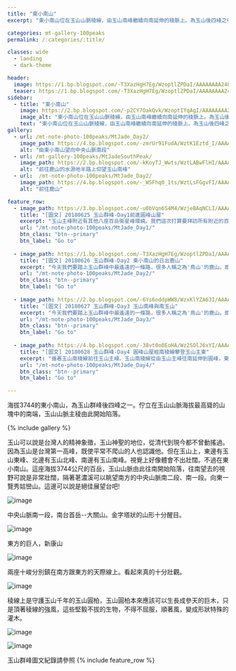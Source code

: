 ```yaml
---
title: "東小南山"
excerpt: "東小南山位在玉山山脈稜線，由玉山南峰繼續向南延伸的稜脈上。為玉山後四峰之中南邊的一座百岳。通常會跟著鹿山一起爬。"

categories: mt-gallery-100peaks
permalink: /:categories/:title/

classes: wide
  - landing
  - dark-theme

header:
  image: https://1.bp.blogspot.com/-T3XazHgH7Eg/WzoptlZPDaI/AAAAAAAA248/-oqT297I6wwIZD-nM6jdaIHGe4fwCLCDACLcBGAs/s1600/_MG_8455.JPG
  teaser: https://1.bp.blogspot.com/-T3XazHgH7Eg/WzoptlZPDaI/AAAAAAAA248/-oqT297I6wwIZD-nM6jdaIHGe4fwCLCDACLcBGAs/s640/_MG_8455.JPG
sidebar:
  - title: "東小南山"
    image: https://2.bp.blogspot.com/-p2CY7OakQvk/WzoptIYqAgI/AAAAAAAA244/wx64zeGWYcwCp-rE0fKpn62gToufKzBiwCLcBGAs/s640/_MG_8465.JPG
    image_alt: "東小南山位在玉山山脈稜線，由玉山南峰繼續向南延伸的稜脈上。為玉山後四峰之中南邊的一座百岳。通常會跟著鹿山一起爬。"
    text: "東小南山位在玉山山脈稜線，由玉山南峰繼續向南延伸的稜脈上。為玉山後四峰之中南邊的一座百岳。通常會跟著鹿山一起爬。"
gallery:
  - url: /mt-note-photo-100peaks/MtJade_Day2/
    image_path: https://4.bp.blogspot.com/-zmrUr91FudA/WztK1Eztd_I/AAAAAAAA25Q/yaKOXM9BFqIY141WT8wSrF1_fxdcTnsIwCLcBGAs/s1600/_MG_8480.JPG
    alt: "由東小南山望向中央山脈南段"
  - url: /mt-gallery-100peaks/MtJadeSouthPeak/
    image_path: https://2.bp.blogspot.com/-kKoyTJ_Wwts/WztLABwFlHI/AAAAAAAA25g/q_zp7TEViTAQ3oNgSWba1GoX6H6zljPkQCLcBGAs/s640/_MG_8482.JPG
    alt: "前往鹿山的水源地半路上仰望玉山南峰"
  - url:  /mt-note-photo-100peaks/MtJade_Day2/
    image_path: https://4.bp.blogspot.com/-_WSFhq0_1ts/WztLsFGgvFI/AAAAAAAA26k/_1ZC1wZEofE0PcMXGOYzDypKSq_Z1PguwCLcBGAs/s640/_MG_8528.JPG
    alt: "前往鹿山"

feature_row:
  - image_path: https://3.bp.blogspot.com/-u0bVqn6S4M4/WzjeBAqNCLI/AAAAAAAA22w/mIC6J3mBFNAfUhbbNuHIYWy38DFhuNdBwCPcBGAYYCw/s640/_MG_8385.JPG
    title: "[圖文] 20180625 玉山群峰-Day1前進圓峰山屋"
    excerpt: "玉山主峰附近有其他八座百岳衛星峰環繞。我們這次打算要拜訪所有附近的百岳，通稱玉山群峰。這次我們拜訪次序為：玉山前峰、東小南山、鹿山、玉山南峰、南玉山、玉山主峰、玉山東峰、玉山西峰。以及我們後來漏掉沒去的玉山北峰。"
    url: "/mt-note-photo-100peaks/MtJade_Day1/"
    btn_class: "btn--primary"
    btn_label: "Go to"
  
  - image_path: https://1.bp.blogspot.com/-T3XazHgH7Eg/WzoptlZPDaI/AAAAAAAA25I/k2yLYVNK428h9cc7gjn6yzYdTPaZXt17ACEwYBhgL/s640/_MG_8455.JPG
    title: "[圖文] 20180626 玉山群峰-Day2 東小南山的日出鹿山"
    excerpt: "今天我們要踏上玉山群峰中最遙遠的一條路，很多人稱之為'鳥山'的鹿山。即使是夏天，海拔超過三千六的圓峰山屋凌晨的溫度可是只有個位數，要爬出睡袋需要下很大的決心。今天我們要爬的山包含東小南山以及鹿山，這兩座山為玉山群峰後四峰之中相對遙遠的兩座百岳。"
    url: "/mt-note-photo-100peaks/MtJade_Day2/"
    btn_class: "btn--primary"
    btn_label: "Go to"
  
  - image_path: https://2.bp.blogspot.com/-6Ys6oddpWW8/WzxKlYZA63I/AAAAAAAA3AI/aQ1p1XjCExAVXrbo4MHfp_ymqBjN6ONUACPcBGAYYCw/s640/_MG_8683.JPG
    title: "[圖文] 20180627 玉山群峰-Day3 玉山南峰與南玉山"
    excerpt: "今天我們要踏上玉山群峰中最遙遠的一條路，很多人稱之為'鳥山'的鹿山。即使是夏天，海拔超過三千六的圓峰山屋凌晨的溫度可是只有個位數，要爬出睡袋需要下很大的決心。今天我們要爬的山包含東小南山以及鹿山，這兩座山為玉山群峰後四峰之中相對遙遠的兩座百岳。"
    url: "/mt-note-photo-100peaks/MtJade_Day3/"
    btn_class: "btn--primary"
    btn_label: "Go to"
  
  - image_path: https://4.bp.blogspot.com/-38vt0o0EoHA/Wz2SOlJ6xYI/AAAAAAAA3IE/d0PN9U9fH5830P8uTz--24hmlS_oQxXjgCPcBGAYYCw/s640/_MG_8794.JPG
    title: "[圖文] 20180628 玉山群峰-Day4 圓峰山屋經南稜線攀登玉山主東"
    excerpt: "循著玉山南稜線前往玉山主峰。玉山南稜線從由玉山主峰往南延伸到圓峰，東西兩側一起侵蝕這條稜線，使得這條稜線的地質破碎，走在南稜線上，往左往右看都是斷崖。如果想要知道自己有沒有懼高症，來一趟南稜線就對了。"
    url: "/mt-note-photo-100peaks/MtJade_Day4/"
    btn_class: "btn--primary"
    btn_label: "Go to"

---
```


海拔3744的東小南山，為玉山群峰後四峰之一。佇立在玉山山脈海拔最高聳的山塊中的南端，玉山山脈主稜由此開始陷落。

{% include gallery %}

玉山可以說是台灣人的精神象徵，玉山神聖的地位，從清代到現今都不曾動搖過。因為玉山是台灣第一高峰，既使平常不爬山的人也認識他。但在玉山上，東邊有玉山東峰、北邊有玉山北峰、南邊有玉山南峰。視覺上好像體會不出壯闊。不過在東小南山。這座海拔3744公尺的百岳，玉山山脈由此往南開始陷落，往南望去的視野可說是非常壯闊，隔著荖濃溪可以眺望南方的中央山脈南二段、南一段。向東一覽秀姑巒山。這邊可以說是絕佳展望台吧!


![image](https://3.bp.blogspot.com/-woS38igIowI/WzopYRCT3KI/AAAAAAAA24c/pmGtjfr2x-AAYbLIr8VntF6W4vw6uUc0ACLcBGAs/s1600/_MG_8442.JPG)

中央山脈南一段，南台首岳--大關山。金字塔狀的山形十分醒目。

![image](https://3.bp.blogspot.com/-qeIasGh8aWE/Wzopa1PMSOI/AAAAAAAA24g/hc4VlIuaVvgaKKBDjHdGEhBnSH4p-8CZQCLcBGAs/s1600/_MG_8449.JPG)

東方的巨人，新康山

![image](https://3.bp.blogspot.com/-8KEgxEm3Jxk/Wzopc2A5kfI/AAAAAAAA24k/0FgOKPM2B9Q1m7tJFZEVG3Pm4rQSYneUgCLcBGAs/s1600/_MG_8450.JPG)

兩座十峻分別鎮在南方跟東方的天際線上。看起來真的十分壯觀。

![image](https://4.bp.blogspot.com/-zmrUr91FudA/WztK1Eztd_I/AAAAAAAA25Q/yaKOXM9BFqIY141WT8wSrF1_fxdcTnsIwCLcBGAs/s1600/_MG_8480.JPG)

稜線上是守護玉山千年的玉山圓柏，玉山圓柏本來應該可以生長成參天的巨木，只是頂著稜線的強風，這些堅毅不拔的生物，不得不屈服，順著風，變成形狀特殊的灌木。

![image](https://1.bp.blogspot.com/-T3XazHgH7Eg/WzoptlZPDaI/AAAAAAAA248/-oqT297I6wwIZD-nM6jdaIHGe4fwCLCDACLcBGAs/s1600/_MG_8455.JPG)

![image](https://1.bp.blogspot.com/-qEs4ubBSuVc/WzopX4ZJ9RI/AAAAAAAA24Y/4iXqKFyPiGMoIgcNqE09LGpu1krEzYBGACLcBGAs/s1600/_MG_8436.JPG)  


玉山群峰圖文紀錄請參照
{% include feature_row %}
